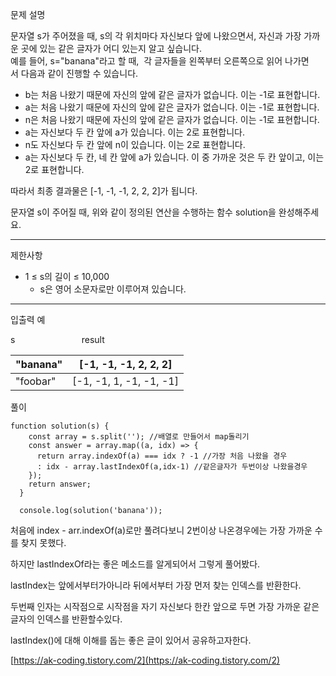 문제 설명

문자열 s가 주어졌을 때, s의 각 위치마다 자신보다 앞에 나왔으면서, 자신과 가장 가까운 곳에 있는 같은 글자가 어디 있는지 알고 싶습니다.  
예를 들어, s="banana"라고 할 때,  각 글자들을 왼쪽부터 오른쪽으로 읽어 나가면서 다음과 같이 진행할 수 있습니다.

-   b는 처음 나왔기 때문에 자신의 앞에 같은 글자가 없습니다. 이는 -1로 표현합니다.
-   a는 처음 나왔기 때문에 자신의 앞에 같은 글자가 없습니다. 이는 -1로 표현합니다.
-   n은 처음 나왔기 때문에 자신의 앞에 같은 글자가 없습니다. 이는 -1로 표현합니다.
-   a는 자신보다 두 칸 앞에 a가 있습니다. 이는 2로 표현합니다.
-   n도 자신보다 두 칸 앞에 n이 있습니다. 이는 2로 표현합니다.
-   a는 자신보다 두 칸, 네 칸 앞에 a가 있습니다. 이 중 가까운 것은 두 칸 앞이고, 이는 2로 표현합니다.

따라서 최종 결과물은 \[-1, -1, -1, 2, 2, 2\]가 됩니다.

문자열 s이 주어질 때, 위와 같이 정의된 연산을 수행하는 함수 solution을 완성해주세요.

---

제한사항

-   1 ≤ s의 길이 ≤ 10,000
    -   s은 영어 소문자로만 이루어져 있습니다.

---

입출력 예

s                            result

| "banana" | \[-1, -1, -1, 2, 2, 2\] |
| --- | --- |
| "foobar" | \[-1, -1, 1, -1, -1, -1\] |

풀이

```
function solution(s) {
    const array = s.split(''); //배열로 만들어서 map돌리기
    const answer = array.map((a, idx) => {
      return array.indexOf(a) === idx ? -1 //가장 처음 나왔을 경우
      : idx - array.lastIndexOf(a,idx-1) //같은글자가 두번이상 나왔을경우
    });
    return answer;
  }
  
  console.log(solution('banana'));
```

처음에 index - arr.indexOf(a)로만 풀려다보니 2번이상 나온경우에는 가장 가까운 수를 찾지 못했다.

하지만 lastIndexOf라는 좋은 메소드를 알게되어서 그렇게 풀어봤다.

lastIndex는 앞에서부터가아니라 뒤에서부터 가장 먼저 찾는 인덱스를 반환한다.

두번째 인자는 시작점으로 시작점을 자기 자신보다 한칸 앞으로 두면 가장 가까운 같은 글자의 인덱스를 반환할수있다.

lastIndex()에 대해 이해를 돕는 좋은 글이 있어서 공유하고자한다.

[https://ak-coding.tistory.com/2](https://ak-coding.tistory.com/2)
